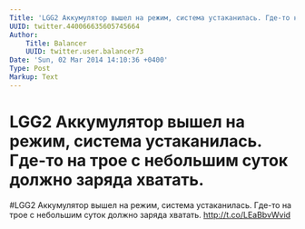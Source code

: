 ```yaml
---
Title: 'LGG2 Аккумулятор вышел на режим, система устаканилась. Где-то на трое с небольшим суток должно заряда хватать.'
UUID: twitter.440066635605745664
Author:
    Title: Balancer
    UUID: twitter.user.balancer73
Date: 'Sun, 02 Mar 2014 14:10:36 +0400'
Type: Post
Markup: Text
---
```


# LGG2 Аккумулятор вышел на режим, система устаканилась. Где-то на трое с небольшим суток должно заряда хватать.

#LGG2 Аккумулятор вышел на режим, система устаканилась.
Где-то на трое с небольшим суток должно заряда хватать.
http://t.co/LEaBbvWvid